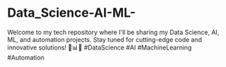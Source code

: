 # Data_Science-AI-ML-
Welcome to my tech repository where I'll be sharing my Data Science, AI, ML, and automation projects. Stay tuned for cutting-edge code and innovative solutions! 🚀📊🤖 #DataScience #AI #MachineLearning #Automation
